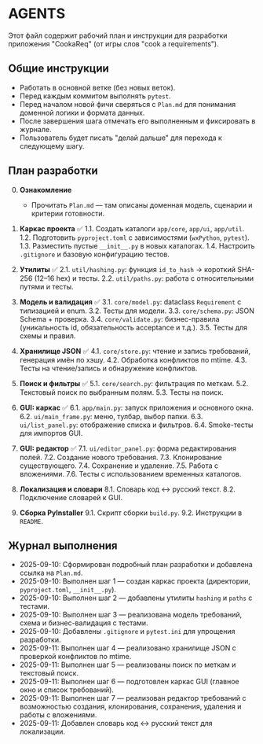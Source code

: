 # AGENTS

Этот файл содержит рабочий план и инструкции для разработки приложения "CookaReq" (от игры слов "cook a requirements").

## Общие инструкции
- Работать в основной ветке (без новых веток).
- Перед каждым коммитом выполнять `pytest`.
- Перед началом новой фичи сверяться с `Plan.md` для понимания доменной логики и формата данных.
- После завершения шага отмечать его выполненным и фиксировать в журнале.
- Пользователь будет писать "делай дальше" для перехода к следующему шагу.

## План разработки

0. **Ознакомление**
   - Прочитать `Plan.md` — там описаны доменная модель, сценарии и критерии готовности.

1. **Каркас проекта** ✅
   1.1. Создать каталоги `app/core`, `app/ui`, `app/util`.
   1.2. Подготовить `pyproject.toml` с зависимостями (`wxPython`, `pytest`).
   1.3. Разместить пустые `__init__.py` в новых каталогах.
   1.4. Настроить `.gitignore` и базовую конфигурацию тестов.

2. **Утилиты** ✅
   2.1. `util/hashing.py`: функция `id_to_hash` → короткий SHA-256 (12–16 hex) и тесты.
   2.2. `util/paths.py`: работа с относительными путями и тесты.

3. **Модель и валидация** ✅
    3.1. `core/model.py`: dataclass `Requirement` с типизацией и enum.
    3.2. Тесты для модели.
    3.3. `core/schema.py`: JSON Schema + проверка.
    3.4. `core/validate.py`: бизнес-правила (уникальность id, обязательность acceptance и т.д.).
    3.5. Тесты для схемы и правил.

4. **Хранилище JSON** ✅
  4.1. `core/store.py`: чтение и запись требований, генерация имён по хэшу.
  4.2. Обработка конфликтов по mtime.
  4.3. Тесты на чтение/запись и обнаружение конфликтов.

5. **Поиск и фильтры** ✅
   5.1. `core/search.py`: фильтрация по меткам.
   5.2. Текстовый поиск по выбранным полям.
   5.3. Тесты на поиск.

6. **GUI: каркас** ✅
   6.1. `app/main.py`: запуск приложения и основного окна.
   6.2. `ui/main_frame.py`: меню, тулбар, выбор папки.
   6.3. `ui/list_panel.py`: отображение списка и фильтров.
   6.4. Smoke-тесты для импортов GUI.

7. **GUI: редактор** ✅
   7.1. `ui/editor_panel.py`: форма редактирования полей.
   7.2. Создание нового требования.
   7.3. Клонирование существующего.
   7.4. Сохранение и удаление.
   7.5. Работа с вложениями.
   7.6. Тесты с использованием временных каталогов.

8. **Локализация и словари**
   8.1. Словарь код ↔ русский текст.
   8.2. Подключение словарей к GUI.

9. **Сборка PyInstaller**
   9.1. Скрипт сборки `build.py`.
   9.2. Инструкции в `README`.

## Журнал выполнения
- 2025-09-10: Сформирован подробный план разработки и добавлена ссылка на `Plan.md`.
- 2025-09-10: Выполнен шаг 1 — создан каркас проекта (директории, `pyproject.toml`, `__init__.py`).
- 2025-09-10: Выполнен шаг 2 — добавлены утилиты `hashing` и `paths` с тестами.
- 2025-09-10: Выполнен шаг 3 — реализована модель требований, схема и бизнес-валидация с тестами.
- 2025-09-10: Добавлены `.gitignore` и `pytest.ini` для упрощения разработки.
- 2025-09-11: Выполнен шаг 4 — реализовано хранилище JSON с проверкой конфликтов по mtime.
- 2025-09-11: Выполнен шаг 5 — реализованы поиск по меткам и текстовый поиск.
- 2025-09-11: Выполнен шаг 6 — подготовлен каркас GUI (главное окно и список требований).
- 2025-09-11: Выполнен шаг 7 — реализован редактор требований с возможностью создания, клонирования, сохранения, удаления и работы с вложениями.
- 2025-09-11: Добавлен словарь код ↔ русский текст для локализации.
